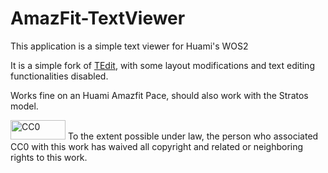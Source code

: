 AmazFit-TextViewer
==================

This application is a simple text viewer for Huami's WOS2

It is a simple fork of [TEdit](https://github.com/ATryder/TEdit), with some layout modifications and text editing functionalities disabled.

Works fine on an Huami Amazfit Pace, should also work with the Stratos model.

[<img 
src="http://i.creativecommons.org/p/zero/1.0/88x31.png"
 alt="CC0" width="88" height="31">](http://creativecommons.org/publicdomain/zero/1.0/)
To the extent possible under law, the person who associated CC0 with this work has waived all copyright and related or neighboring rights to this work.
